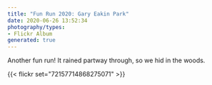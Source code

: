 ```yaml
---
title: "Fun Run 2020: Gary Eakin Park"
date: 2020-06-26 13:52:34
photography/types:
- Flickr Album
generated: true
---
```

Another fun run! It rained partway through, so we hid in the woods.

{{< flickr set="72157714868275071" >}}
